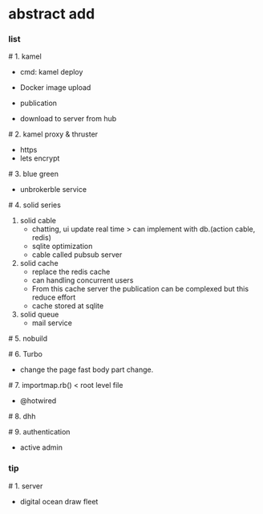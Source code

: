 # abstract add

### list

\# 1. kamel

- cmd: kamel deploy

- Docker image upload
- publication 
- download to server from hub

\# 2. kamel proxy & thruster

- https
- lets encrypt

\# 3. blue green

- unbrokerble service

\# 4. solid series

1. solid cable
   - chatting, ui update real time > can implement with db.(action cable, redis)
   - sqlite optimization
   - cable called pubsub server
2. solid cache
   - replace the redis cache
   - can handling concurrent users
   - From this cache server the publication can be complexed but this reduce effort
   - cache stored at sqlite
3. solid queue
    - mail service


\# 5. nobuild

\# 6. Turbo

- change the page fast body part change.

\# 7. importmap.rb() < root level file

- @hotwired

\# 8. dhh

\# 9. authentication

- active admin



### tip

\# 1. server

- digital ocean draw fleet
